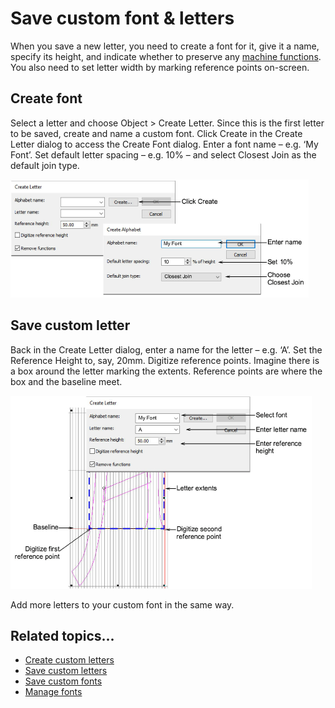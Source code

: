 # Save custom font & letters

When you save a new letter, you need to create a font for it, give it a name, specify its height, and indicate whether to preserve any [machine functions](../../glossary/glossary). You also need to set letter width by marking reference points on-screen.

## Create font

Select a letter and choose Object > Create Letter. Since this is the first letter to be saved, create and name a custom font. Click Create in the Create Letter dialog to access the Create Font dialog. Enter a font name – e.g. ‘My Font’. Set default letter spacing – e.g. 10% – and select Closest Join as the default join type.

![custom_fonts00089.png](assets/custom_fonts00089.png)

## Save custom letter

Back in the Create Letter dialog, enter a name for the letter – e.g. ‘A’. Set the Reference Height to, say, 20mm. Digitize reference points. Imagine there is a box around the letter marking the extents. Reference points are where the box and the baseline meet.

![custom_fonts00092.png](assets/custom_fonts00092.png)

Add more letters to your custom font in the same way.

## Related topics...

- [Create custom letters](../../Lettering/lettering_custom/Create_custom_letters)
- [Save custom letters](../../Lettering/lettering_custom/Save_custom_letters)
- [Save custom fonts](../../Lettering/lettering_custom/Save_custom_fonts)
- [Manage fonts](../../Lettering/lettering_custom/Manage_fonts)
